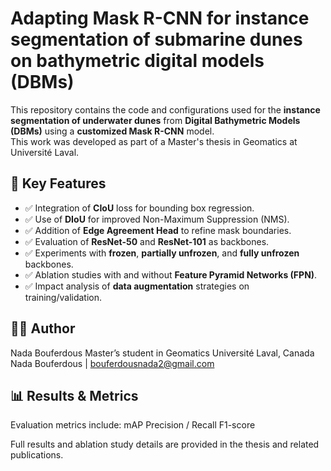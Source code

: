 # Adapting Mask R-CNN for instance segmentation of submarine dunes on bathymetric digital models (DBMs)

This repository contains the code and configurations used for the **instance segmentation of underwater dunes** from **Digital Bathymetric Models (DBMs)** using a **customized Mask R-CNN** model.  
This work was developed as part of a Master's thesis in Geomatics at Université Laval.

## 🧠 Key Features

- ✅ Integration of **CIoU** loss for bounding box regression.
- ✅ Use of **DIoU** for improved Non-Maximum Suppression (NMS).
- ✅ Addition of **Edge Agreement Head** to refine mask boundaries.
- ✅ Evaluation of **ResNet-50** and **ResNet-101** as backbones.
- ✅ Experiments with **frozen**, **partially unfrozen**, and **fully unfrozen** backbones.
- ✅ Ablation studies with and without **Feature Pyramid Networks (FPN)**.
- ✅ Impact analysis of **data augmentation** strategies on training/validation.

## 👩‍💻 Author

Nada Bouferdous
Master’s student in Geomatics
Université Laval, Canada
Nada Bouferdous | bouferdousnada2@gmail.com

## 📊 Results & Metrics

Evaluation metrics include:
mAP
Precision / Recall
F1-score

Full results and ablation study details are provided in the thesis and related publications.
